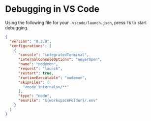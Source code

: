 # Debugging in VS Code
 Using the following file for your `.vscode/launch.json`, press `F6` to start debugging.

```json
{
  "version": "0.2.0",
  "configurations": [
    {
      "console": "integratedTerminal",
      "internalConsoleOptions": "neverOpen",
      "name": "nodemon",
      "request": "launch",
      "restart": true,
      "runtimeExecutable": "nodemon",
      "skipFiles": [
        "<node_internals>/**"
      ],
      "type": "node",
      "envFile": "${workspaceFolder}/.env"
    }
  ]
}
```
